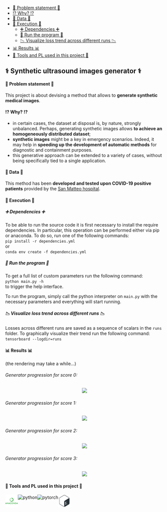 <!--toc:start-->

- [:rotating_light: Problem statement :rotating_light:](#rotatinglight-problem-statement-rotatinglight)
- [:interrobang: Why? :interrobang:](#interrobang-why-interrobang)
- [:floppy_disk: Data :floppy_disk:](#floppydisk-data-floppydisk)
- [:running: Execution :running:](#running-execution-running)
  - [:heavy_plus_sign: Dependencies :heavy_plus_sign:](#heavyplussign-dependencies-heavyplussign)
  - [:rocket: Run the program :rocket:](#rocket-run-the-program-rocket)
  - [:chart_with_downwards_trend: Visualize loss trend across different runs :chart_with_downwards_trend:](#chartwithdownwardstrend-visualize-loss-trend-across-different-runs-chartwithdownwardstrend)
- [:bar_chart: Results :bar_chart:](#barchart-results-barchart)
- [:wrench: Tools and PL used in this project :wrench:](#wrench-tools-and-pl-used-in-this-project-wrench)
<!--toc:end-->

## :medical_symbol: Synthetic ultrasound images generator :medical_symbol:

#### :rotating_light: Problem statement :rotating_light:

This project is about devising a method that allows to **generate synthetic medical images**.

#### :interrobang: Why? :interrobang:

- in certain cases, the dataset at disposal is, by nature, strongly unbalanced. Perhaps, generating synthetic images allows **to achieve an homogeneously distributed dataset**;
- **synthetic images** might be a key in emergency scenarios. Indeed, it may help in **speeding up the development of automatic methods** for diagnostic and containment purposes.
- this generative approach can be extended to a variety of cases, without being specifically tied to a single application.

#### :floppy_disk: Data :floppy_disk:

This method has been **developed and tested upon COVID-19 positive patients** provided by the [San Matteo hospital](http://www.sanmatteo.org/site/home.html).

#### :running: Execution :running:

##### :heavy_plus_sign: Dependencies :heavy_plus_sign:

To be able to run the source code it is first necessary to install the require dependencies. In particular, this operation can be performed either via pip or anaconda. To do so, run one of the following commands:  
`pip install -r dependencies.yml`  
or  
`conda env create -f dependencies.yml`

##### :rocket: Run the program :rocket:

To get a full list of custom parameters run the following command:  
`python main.py -h`  
to trigger the help interface.

To run the program, simply call the python interpreter on `main.py` with the necessary parameters and everything will start running.

##### :chart_with_downwards_trend: Visualize loss trend across different runs :chart_with_downwards_trend:

Losses across different runs are saved as a sequence of scalars in the `runs` folder. To graphically visualize their trend run the following command:  
`tensorboard --logdir=runs`

#### :bar_chart: Results :bar_chart:

(the rendering may take a while...)

###### Generator progression for score 0:

<div id="score0" align="center">
   <img src="https://github.com/MatteoGuglielmi-tech/CovidGAN/blob/main/Images/generator_progress_score-0.gif" /> 
</div>

###### Generator progression for score 1:

<div id="score1" align="center">
   <img src="https://github.com/MatteoGuglielmi-tech/CovidGAN/blob/main/Images/generator_progress_score-1.gif" /> 
</div>

###### Generator progression for score 2:

<div id="score2" align="center">
   <img src="https://github.com/MatteoGuglielmi-tech/CovidGAN/blob/main/Images/generator_progress_score-2.gif" /> 
</div>

###### Generator progression for score 3:

<div id="score3" align="center">
   <img src="https://github.com/MatteoGuglielmi-tech/CovidGAN/blob/main/Images/generator_progress_score-3.gif" /> 
</div>

#### :wrench: Tools and PL used in this project :wrench:

<a href="https://anaconda.com/" target="_blank">
    <img align="left" src="https://github.com/devicons/devicon/blob/master/icons/anaconda/anaconda-original-wordmark.svg" alt="anaconda" height="40px"/> 
</a>
<a href="https://www.python.org/" target="_blank"> 
    <img align="left" src="https://cdn.jsdelivr.net/gh/devicons/devicon/icons/python/python-original.svg" alt="python" height="40px"/>
</a> 
<a href="https://pytorch.org/" target="_blank">
    <img align="left" src="https://cdn.jsdelivr.net/gh/devicons/devicon/icons/pytorch/pytorch-original.svg" alt="pytorch" height="40px"/>
</a>
<a href="http://www.gnu.org/software/bash/" target="_blank">
    <img align="left" src="https://github.com/devicons/devicon/blob/master/icons/bash/bash-original.svg" alt="bash" height="40px"/>
</a>
